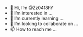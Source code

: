 - 👋 Hi, I’m @Zz0418hY
- 👀 I’m interested in ...
- 🌱 I’m currently learning ...
- 💞️ I’m looking to collaborate on ...
- 📫 How to reach me ...

<!---
Zz0418hY/Zz0418hY is a ✨ special ✨ repository because its `README.md` (this file) appears on your GitHub profile.
You can click the Preview link to take a look at your changes.
--->
